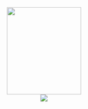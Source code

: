 
<div align="center">
  <a href="https://github.com/devxb/gitanimals">
  <img src="https://render.gitanimals.org/lines/nyungnim?pet-id=1" width="170" height="200"/>
</a>
</div>

<div align="center">
  <img src="https://github-readme-stats.vercel.app/api/top-langs/?username=nyungnim&layout=compact&theme=swift&hide=html,kotlin,rust,java"/>
</div>
